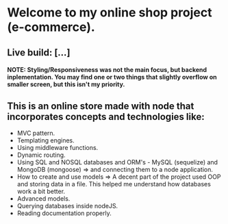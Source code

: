 # Welcome to my online shop project (e-commerce).

## Live build: [...]

#### NOTE: Styling/Responsiveness was not the main focus, but backend inplementation. You may find one or two things that slightly overflow on smaller screen, but this isn't my priority.

## This is an online store made with node that incorporates concepts and technologies like:

- MVC pattern.
- Templating engines.
- Using middleware functions.
- Dynamic routing.
- Using SQL and NOSQL databases and ORM's - MySQL (sequelize) and MongoDB (mongoose) => and connecting them to a node application.
- How to create and use models => A decent part of the project used OOP and storing data in a file. This helped me understand how databases work a bit better.
- Advanced models.
- Querying databases inside nodeJS.
- Reading documentation properly.
